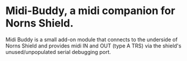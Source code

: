 # Midi-Buddy, a midi companion for Norns Shield.   

Midi Buddy is a small add-on module that connects to the underside of Norns Shield and provides midi IN and OUT (type A TRS) via the shield's unused/unpopulated serial debugging port. 


